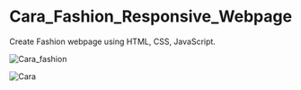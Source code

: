 # Cara_Fashion_Responsive_Webpage
Create Fashion webpage using HTML, CSS, JavaScript.


![Cara_fashion](https://user-images.githubusercontent.com/116146092/222110268-c9ace024-312e-4efd-9294-fc0473813c49.gif)


![Cara](https://user-images.githubusercontent.com/116146092/222110299-66e69004-ddfe-4cb8-bfc1-dd53fd855946.png)
